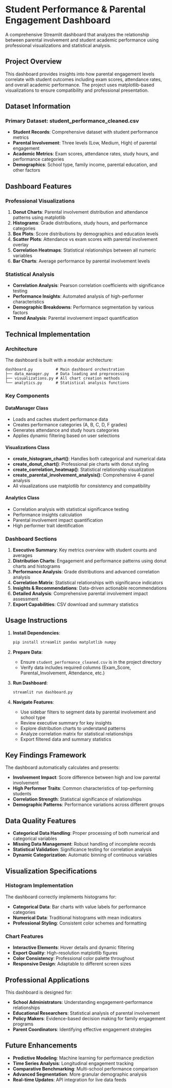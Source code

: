 # Student Performance & Parental Engagement Dashboard

A comprehensive Streamlit dashboard that analyzes the relationship between parental involvement and student academic performance using professional visualizations and statistical analysis.

## Project Overview

This dashboard provides insights into how parental engagement levels correlate with student outcomes including exam scores, attendance rates, and overall academic performance. The project uses matplotlib-based visualizations to ensure compatibility and professional presentation.

## Dataset Information

### Primary Dataset: student_performance_cleaned.csv
- **Student Records**: Comprehensive dataset with student performance metrics
- **Parental Involvement**: Three levels (Low, Medium, High) of parental engagement
- **Academic Metrics**: Exam scores, attendance rates, study hours, and performance categories
- **Demographics**: School type, family income, parental education, and other factors

## Dashboard Features

### Professional Visualizations
1. **Donut Charts**: Parental involvement distribution and attendance patterns using matplotlib
2. **Histograms**: Grade distributions, study hours, and performance categories
3. **Box Plots**: Score distributions by demographics and education levels
4. **Scatter Plots**: Attendance vs exam scores with parental involvement overlay
5. **Correlation Heatmaps**: Statistical relationships between all numeric variables
6. **Bar Charts**: Average performance by parental involvement levels

### Statistical Analysis
- **Correlation Analysis**: Pearson correlation coefficients with significance testing
- **Performance Insights**: Automated analysis of high-performer characteristics
- **Demographic Breakdowns**: Performance segmentation by various factors
- **Trend Analysis**: Parental involvement impact quantification

## Technical Implementation

### Architecture
The dashboard is built with a modular architecture:

```
dashboard.py          # Main dashboard orchestration
├── data_manager.py   # Data loading and preprocessing
├── visualizations.py # All chart creation methods
└── analytics.py      # Statistical analysis functions
```

### Key Components

#### DataManager Class
- Loads and caches student performance data
- Creates performance categories (A, B, C, D, F grades)
- Generates attendance and study hours categories
- Applies dynamic filtering based on user selections

#### Visualizations Class
- **create_histogram_chart()**: Handles both categorical and numerical data
- **create_donut_chart()**: Professional pie charts with donut styling
- **create_correlation_heatmap()**: Statistical relationship visualization
- **create_parental_involvement_analysis()**: Comprehensive 4-panel analysis
- All visualizations use matplotlib for consistency and compatibility

#### Analytics Class
- Correlation analysis with statistical significance testing
- Performance insights calculation
- Parental involvement impact quantification
- High performer trait identification

### Dashboard Sections

1. **Executive Summary**: Key metrics overview with student counts and averages
2. **Distribution Charts**: Engagement and performance patterns using donut charts and histograms
3. **Performance Analysis**: Grade distributions and advanced correlation analysis
4. **Correlation Matrix**: Statistical relationships with significance indicators
5. **Insights & Recommendations**: Data-driven actionable recommendations
6. **Detailed Analysis**: Comprehensive parental involvement impact assessment
7. **Export Capabilities**: CSV download and summary statistics

## Usage Instructions

1. **Install Dependencies**:
   ```bash
   pip install streamlit pandas matplotlib numpy
   ```

2. **Prepare Data**:
   - Ensure `student_performance_cleaned.csv` is in the project directory
   - Verify data includes required columns (Exam_Score, Parental_Involvement, Attendance, etc.)

3. **Run Dashboard**:
   ```bash
   streamlit run dashboard.py
   ```

4. **Navigate Features**:
   - Use sidebar filters to segment data by parental involvement and school type
   - Review executive summary for key insights
   - Explore distribution charts to understand patterns
   - Analyze correlation matrix for statistical relationships
   - Export filtered data and summary statistics

## Key Findings Framework

The dashboard automatically calculates and presents:
- **Involvement Impact**: Score difference between high and low parental involvement
- **High Performer Traits**: Common characteristics of top-performing students
- **Correlation Strength**: Statistical significance of relationships
- **Demographic Patterns**: Performance variations across different groups

## Data Quality Features

- **Categorical Data Handling**: Proper processing of both numerical and categorical variables
- **Missing Data Management**: Robust handling of incomplete records
- **Statistical Validation**: Significance testing for correlation analysis
- **Dynamic Categorization**: Automatic binning of continuous variables

## Visualization Specifications

### Histogram Implementation
The dashboard correctly implements histograms for:
- **Categorical Data**: Bar charts with value labels for performance categories
- **Numerical Data**: Traditional histograms with mean indicators
- **Professional Styling**: Consistent color schemes and formatting

### Chart Features
- **Interactive Elements**: Hover details and dynamic filtering
- **Export Quality**: High-resolution matplotlib figures
- **Color Consistency**: Professional color palette throughout
- **Responsive Design**: Adaptable to different screen sizes

## Professional Applications

This dashboard is designed for:
- **School Administrators**: Understanding engagement-performance relationships
- **Educational Researchers**: Statistical analysis of parental involvement
- **Policy Makers**: Evidence-based decision making for family engagement programs
- **Parent Coordinators**: Identifying effective engagement strategies

## Future Enhancements

- **Predictive Modeling**: Machine learning for performance prediction
- **Time Series Analysis**: Longitudinal engagement tracking
- **Comparative Benchmarking**: Multi-school performance comparison
- **Advanced Segmentation**: More granular demographic analysis
- **Real-time Updates**: API integration for live data feeds